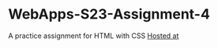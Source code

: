 # WebApps-S23-Assignment-4
A practice assignment for HTML with CSS
<a href= "https://44-563-web-apps-s23.github.io/44563-webapps-s23-assignment4-Lalith143kl/">Hosted at</a>

